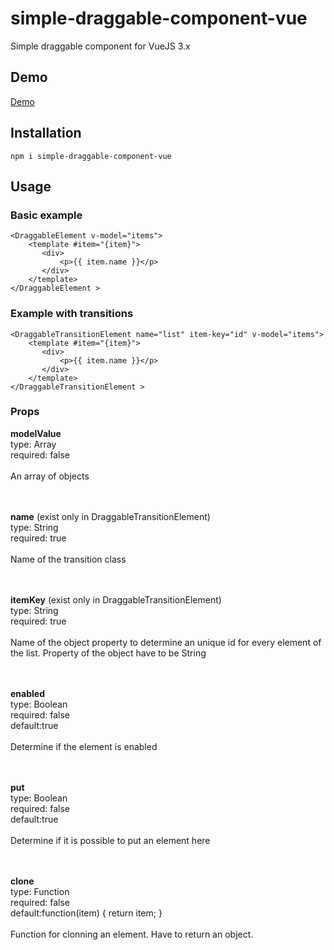 # simple-draggable-component-vue
 Simple draggable component for VueJS 3.x

 ## Demo
 [Demo](https://amalakh.github.io/vue-draggable-demo)

## Installation

```
npm i simple-draggable-component-vue
```

## Usage

### Basic example
```
<DraggableElement v-model="items">
    <template #item="{item}">
       <div>
           <p>{{ item.name }}</p>
       </div>
    </template> 
</DraggableElement >
```

### Example with transitions
```
<DraggableTransitionElement name="list" item-key="id" v-model="items">
    <template #item="{item}">
       <div>
           <p>{{ item.name }}</p>
       </div>
    </template> 
</DraggableTransitionElement >
```
### Props

**modelValue** <br>
type: Array <br>
required: false 
<br><br>
An array of objects
<br><br><br>

**name** (exist only in DraggableTransitionElement) <br>
type: String <br>
required: true 
<br><br>
Name of the transition class
<br><br><br>

**itemKey** (exist only in DraggableTransitionElement) <br>
type: String <br>
required: true 
<br><br>
Name of the object property to determine an unique id for every element of the list. Property of the object have to be String
<br><br><br>


**enabled** <br>
type: Boolean <br>
required: false<br>
default:true
<br><br>
Determine if the element is enabled
<br><br><br>

**put** <br>
type: Boolean <br>
required: false<br>
default:true
<br><br>
Determine if it is possible to put an element here
<br><br><br>

**clone** <br>
type: Function <br>
required: false<br>
default:function(item)
{
   return item;
}
<br><br>
Function for clonning an element. Have to return an object.
<br><br><br>










